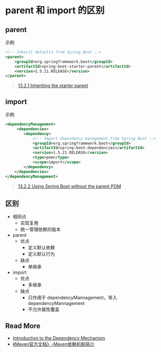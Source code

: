 # parent 和 import 的区别



## parent

示例

```xml
<!-- Inherit defaults from Spring Boot -->
<parent>
    <groupId>org.springframework.boot</groupId>
    <artifactId>spring-boot-starter-parent</artifactId>
    <version>1.5.21.RELEASE</version>
</parent>
```

> [13.2.1 Inheriting the starter parent](https://docs.spring.io/spring-boot/docs/1.5.21.RELEASE/reference/htmlsingle/#using-boot-maven-parent-pom)



## import

示例

```xml
<dependencyManagement>
     <dependencies>
        <dependency>
            <!-- Import dependency management from Spring Boot -->
            <groupId>org.springframework.boot</groupId>
            <artifactId>spring-boot-dependencies</artifactId>
            <version>1.5.21.RELEASE</version>
            <type>pom</type>
            <scope>import</scope>
        </dependency>
    </dependencies>
</dependencyManagement>
```

> [13.2.2 Using Spring Boot without the parent POM](https://docs.spring.io/spring-boot/docs/1.5.21.RELEASE/reference/htmlsingle/#using-boot-maven-without-a-parent)



## 区别

- 相同点
  - 实现复用
  - 统一管理依赖的版本
- parent
  - 优点
    - 定义默认依赖
    - 定义默认行为
  - 缺点
    - 单继承
- import
  - 优点
    - 多继承
  - 缺点
    - 只作用于 dependencyMannagement，导入 dependencyMannagement
    - 不允许属性覆盖



## Read More

- [Introduction to the Dependency Mechanism](http://maven.apache.org/guides/introduction/introduction-to-dependency-mechanism.html)
- [《Maven官方文档》-Maven依赖机制简介]([http://ifeve.com/maven-dependency-mechanism/](http://ifeve.com/maven-dependency-mechanism/))